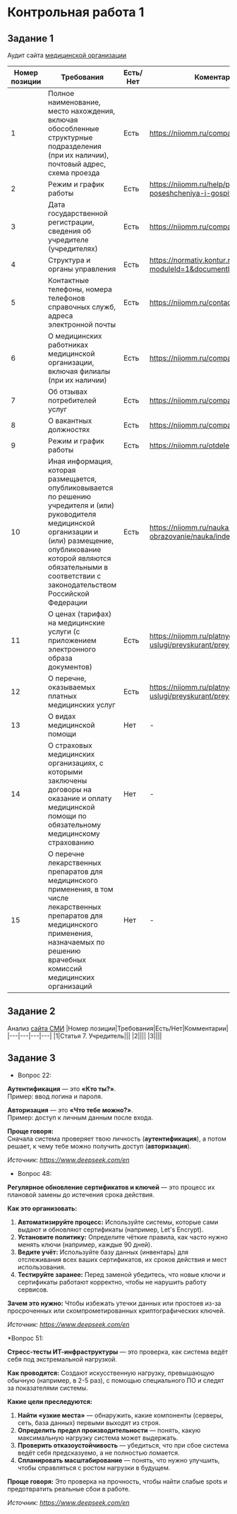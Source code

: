 # Контрольная работа 1

## Задание 1
Аудит сайта [медицинской организации](https://niiomm.ru/)

|Номер позиции|Требования|Есть/Нет|Коментарии|
|---|---|---|---|
|1|Полное наименование, место нахождения, включая обособленные структурные подразделения (при их наличии), почтовый адрес, схема проезда|Есть|https://niiomm.ru/company/|
|2|Режим и график работы|Есть|https://niiomm.ru/help/pravila-poseshcheniya-i-gospitalizatsii/|
|3|Дата государственной регистрации, сведения об учредителе (учредителях)|Есть|https://niiomm.ru/company/certificates/|
|4|Структура и органы управления|Есть|https://normativ.kontur.ru/document?moduleId=1&documentId=246823#h29|
|5|Контактные телефоны, номера телефонов справочных служб, адреса электронной почты|Есть|https://niiomm.ru/contacts/|
|6|О медицинских работниках медицинской организации, включая филиалы (при их наличии)|Есть|https://niiomm.ru/company/staff/|
|7|Об отзывах потребителей услуг|Есть|https://niiomm.ru/company/reviews/|
|8|О вакантных должностях|Есть|https://niiomm.ru/company/jobs/|
|9|Режим и график работы|Есть|https://niiomm.ru/otdeleniya/|
|10|Иная информация, которая размещается, опубликовывается по решению учредителя и (или) руководителя медицинской организации и (или) размещение, опубликование которой являются обязательными в соответствии с законодательством Российской Федерации|Есть|https://niiomm.ru/nauka-i-obrazovanie/nauka/index.php|
|11|О ценах (тарифах) на медицинские услуги (с приложением электронного образа документов)|Есть|https://niiomm.ru/platnye-uslugi/preyskurant/preyskurant.php|
|12|О перечне, оказываемых платных медицинских услуг|Есть|https://niiomm.ru/platnye-uslugi/preyskurant/preyskurant.php|
|13|О видах медицинской помощи|Нет|-|
|14|О страховых медицинских организациях, с которыми заключены договоры на оказание и оплату медицинской помощи по обязательному медицинскому страхованию|Нет|-|
|15|О перечне лекарственных препаратов для медицинского применения, в том числе лекарственных препаратов для медицинского применения, назначаемых по решению врачебных комиссий медицинских организаций|Нет|-|

## Задание 2
Анализ [сайта СМИ](https://www.rbc.ru/tags/?tag=%D0%A1%D0%9C%D0%98)
|Номер позиции|Требования|Есть/Нет|Комментарии|
|---|---|---|---|
|1|Статья 7. Учредитель|||
|2||||
|3||||

## Задание 3
* Вопрос 22: 

**Аутентификация** — это **«Кто ты?»**.  
Пример: ввод логина и пароля.

**Авторизация** — это **«Что тебе можно?»**.  
Пример: доступ к личным данным после входа.

**Проще говоря:**  
Сначала система проверяет твою личность (**аутентификация**), а потом решает, к чему тебе можно получить доступ (**авторизация**).

*Источник: https://www.deepseek.com/en*

* Вопрос 48:
  
**Регулярное обновление сертификатов и ключей** — это процесс их плановой замены до истечения срока действия.

**Как это организовать:**
1.  **Автоматизируйте процесс:** Используйте системы, которые сами выдают и обновляют сертификаты (например, Let's Encrypt).
2.  **Установите политику:** Определите чёткие правила, как часто нужно менять ключи (например, каждые 90 дней).
3.  **Ведите учёт:** Используйте базу данных (инвентарь) для отслеживания всех ваших сертификатов, их сроков действия и мест использования.
4.  **Тестируйте заранее:** Перед заменой убедитесь, что новые ключи и сертификаты работают корректно, чтобы не нарушить работу сервисов.

**Зачем это нужно:** Чтобы избежать утечки данных или простоев из-за просроченных или скомпрометированных криптографических ключей.

*Источник: https://www.deepseek.com/en*

*Вопрос 51:

**Стресс-тесты ИТ-инфраструктуры** — это проверка, как система ведёт себя под экстремальной нагрузкой.

**Как проводятся:**
Создают искусственную нагрузку, превышающую обычную (например, в 2-5 раз), с помощью специального ПО и следят за показателями системы.

**Какие цели преследуются:**

1.  **Найти «узкие места»** — обнаружить, какие компоненты (серверы, сеть, база данных) первыми выходят из строя.
2.  **Определить предел производительности** — понять, какую максимальную нагрузку система может выдержать.
3.  **Проверить отказоустойчивость** — убедиться, что при сбое система ведёт себя предсказуемо, а не полностью ломается.
4.  **Спланировать масштабирование** — понять, что нужно улучшить, чтобы справляться с ростом нагрузки в будущем.

**Проще говоря:** Это проверка на прочность, чтобы найти слабые spots и предотвратить реальные сбои в работе.

*Источник: https://www.deepseek.com/en*
